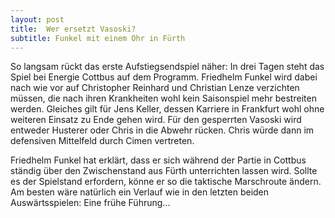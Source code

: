 ```yaml
---
layout: post
title:  Wer ersetzt Vasoski?
subtitle: Funkel mit einem Ohr in Fürth
---
```


So langsam rückt das erste Aufstiegsendspiel näher: In drei Tagen steht das Spiel bei Energie Cottbus auf dem Programm. Friedhelm Funkel wird dabei nach wie vor auf Christopher Reinhard und Christian Lenze verzichten müssen, die nach ihren Krankheiten wohl kein Saisonspiel mehr bestreiten werden. Gleiches gilt für Jens Keller, dessen Karriere in Frankfurt wohl ohne weiteren Einsatz zu Ende gehen wird. Für den gesperrten Vasoski wird entweder Husterer oder Chris in die Abwehr rücken. Chris würde dann im defensiven Mittelfeld durch Cimen vertreten.

Friedhelm Funkel hat erklärt, dass er sich während der Partie in Cottbus ständig über den Zwischenstand aus Fürth unterrichten lassen wird. Sollte es der Spielstand erfordern, könne er so die taktische Marschroute ändern. Am besten wäre natürlich ein Verlauf wie in den letzten beiden Auswärtsspielen: Eine frühe Führung...
